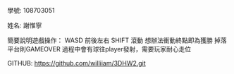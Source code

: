 學號: 
    108703051

姓名: 
    謝惟寧

簡要說明遊戲操作：
    WASD 前後左右
    SHIFT 滾動
    想辦法衝動終點即為獲勝
    掉落平台則GAMEOVER
    過程中會有球往player發射，需要玩家耐心走位

GITHUB: 
    https://github.com/williiam/3DHW2.git